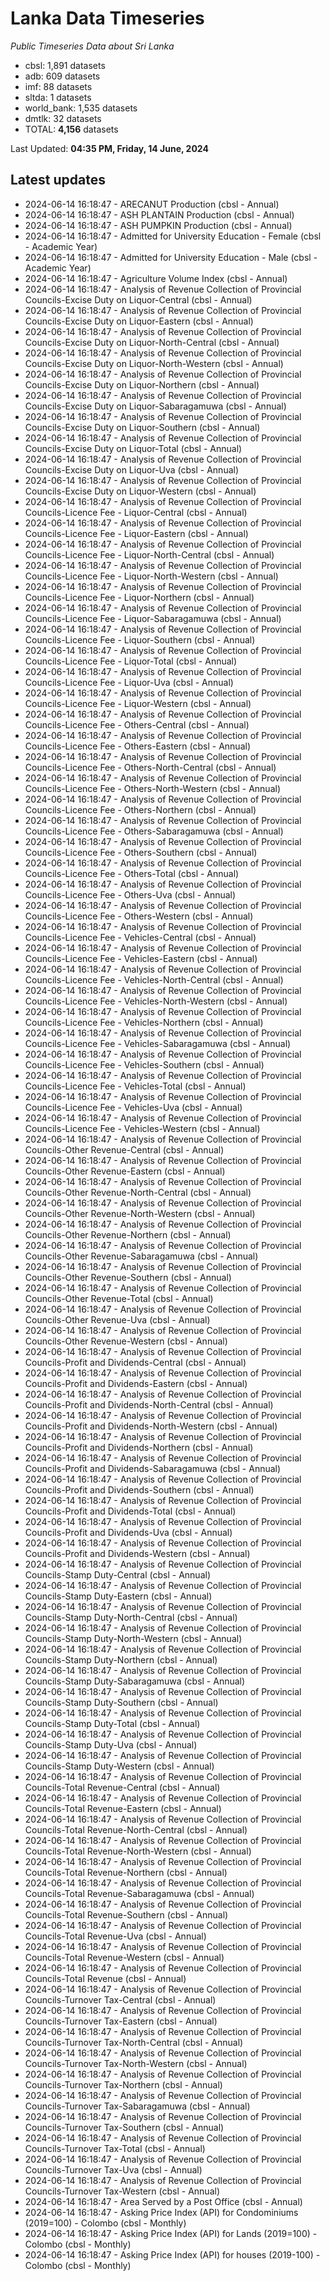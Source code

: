 # Lanka Data Timeseries
*Public Timeseries Data about Sri Lanka*

* cbsl: 1,891 datasets
* adb: 609 datasets
* imf: 88 datasets
* sltda: 1 datasets
* world_bank: 1,535 datasets
* dmtlk: 32 datasets
* TOTAL: **4,156** datasets

Last Updated: **04:35 PM, Friday, 14 June, 2024**

## Latest updates

* 2024-06-14 16:18:47 - ARECANUT Production (cbsl - Annual)
* 2024-06-14 16:18:47 - ASH PLANTAIN Production (cbsl - Annual)
* 2024-06-14 16:18:47 - ASH PUMPKIN Production (cbsl - Annual)
* 2024-06-14 16:18:47 - Admitted for University Education - Female (cbsl - Academic Year)
* 2024-06-14 16:18:47 - Admitted for University Education - Male (cbsl - Academic Year)
* 2024-06-14 16:18:47 - Agriculture Volume Index (cbsl - Annual)
* 2024-06-14 16:18:47 - Analysis of Revenue Collection of Provincial Councils-Excise Duty on Liquor-Central (cbsl - Annual)
* 2024-06-14 16:18:47 - Analysis of Revenue Collection of Provincial Councils-Excise Duty on Liquor-Eastern (cbsl - Annual)
* 2024-06-14 16:18:47 - Analysis of Revenue Collection of Provincial Councils-Excise Duty on Liquor-North-Central (cbsl - Annual)
* 2024-06-14 16:18:47 - Analysis of Revenue Collection of Provincial Councils-Excise Duty on Liquor-North-Western (cbsl - Annual)
* 2024-06-14 16:18:47 - Analysis of Revenue Collection of Provincial Councils-Excise Duty on Liquor-Northern (cbsl - Annual)
* 2024-06-14 16:18:47 - Analysis of Revenue Collection of Provincial Councils-Excise Duty on Liquor-Sabaragamuwa (cbsl - Annual)
* 2024-06-14 16:18:47 - Analysis of Revenue Collection of Provincial Councils-Excise Duty on Liquor-Southern (cbsl - Annual)
* 2024-06-14 16:18:47 - Analysis of Revenue Collection of Provincial Councils-Excise Duty on Liquor-Total (cbsl - Annual)
* 2024-06-14 16:18:47 - Analysis of Revenue Collection of Provincial Councils-Excise Duty on Liquor-Uva (cbsl - Annual)
* 2024-06-14 16:18:47 - Analysis of Revenue Collection of Provincial Councils-Excise Duty on Liquor-Western (cbsl - Annual)
* 2024-06-14 16:18:47 - Analysis of Revenue Collection of Provincial Councils-Licence Fee - Liquor-Central (cbsl - Annual)
* 2024-06-14 16:18:47 - Analysis of Revenue Collection of Provincial Councils-Licence Fee - Liquor-Eastern (cbsl - Annual)
* 2024-06-14 16:18:47 - Analysis of Revenue Collection of Provincial Councils-Licence Fee - Liquor-North-Central (cbsl - Annual)
* 2024-06-14 16:18:47 - Analysis of Revenue Collection of Provincial Councils-Licence Fee - Liquor-North-Western (cbsl - Annual)
* 2024-06-14 16:18:47 - Analysis of Revenue Collection of Provincial Councils-Licence Fee - Liquor-Northern (cbsl - Annual)
* 2024-06-14 16:18:47 - Analysis of Revenue Collection of Provincial Councils-Licence Fee - Liquor-Sabaragamuwa (cbsl - Annual)
* 2024-06-14 16:18:47 - Analysis of Revenue Collection of Provincial Councils-Licence Fee - Liquor-Southern (cbsl - Annual)
* 2024-06-14 16:18:47 - Analysis of Revenue Collection of Provincial Councils-Licence Fee - Liquor-Total (cbsl - Annual)
* 2024-06-14 16:18:47 - Analysis of Revenue Collection of Provincial Councils-Licence Fee - Liquor-Uva (cbsl - Annual)
* 2024-06-14 16:18:47 - Analysis of Revenue Collection of Provincial Councils-Licence Fee - Liquor-Western (cbsl - Annual)
* 2024-06-14 16:18:47 - Analysis of Revenue Collection of Provincial Councils-Licence Fee - Others-Central (cbsl - Annual)
* 2024-06-14 16:18:47 - Analysis of Revenue Collection of Provincial Councils-Licence Fee - Others-Eastern (cbsl - Annual)
* 2024-06-14 16:18:47 - Analysis of Revenue Collection of Provincial Councils-Licence Fee - Others-North-Central (cbsl - Annual)
* 2024-06-14 16:18:47 - Analysis of Revenue Collection of Provincial Councils-Licence Fee - Others-North-Western (cbsl - Annual)
* 2024-06-14 16:18:47 - Analysis of Revenue Collection of Provincial Councils-Licence Fee - Others-Northern (cbsl - Annual)
* 2024-06-14 16:18:47 - Analysis of Revenue Collection of Provincial Councils-Licence Fee - Others-Sabaragamuwa (cbsl - Annual)
* 2024-06-14 16:18:47 - Analysis of Revenue Collection of Provincial Councils-Licence Fee - Others-Southern (cbsl - Annual)
* 2024-06-14 16:18:47 - Analysis of Revenue Collection of Provincial Councils-Licence Fee - Others-Total (cbsl - Annual)
* 2024-06-14 16:18:47 - Analysis of Revenue Collection of Provincial Councils-Licence Fee - Others-Uva (cbsl - Annual)
* 2024-06-14 16:18:47 - Analysis of Revenue Collection of Provincial Councils-Licence Fee - Others-Western (cbsl - Annual)
* 2024-06-14 16:18:47 - Analysis of Revenue Collection of Provincial Councils-Licence Fee - Vehicles-Central (cbsl - Annual)
* 2024-06-14 16:18:47 - Analysis of Revenue Collection of Provincial Councils-Licence Fee - Vehicles-Eastern (cbsl - Annual)
* 2024-06-14 16:18:47 - Analysis of Revenue Collection of Provincial Councils-Licence Fee - Vehicles-North-Central (cbsl - Annual)
* 2024-06-14 16:18:47 - Analysis of Revenue Collection of Provincial Councils-Licence Fee - Vehicles-North-Western (cbsl - Annual)
* 2024-06-14 16:18:47 - Analysis of Revenue Collection of Provincial Councils-Licence Fee - Vehicles-Northern (cbsl - Annual)
* 2024-06-14 16:18:47 - Analysis of Revenue Collection of Provincial Councils-Licence Fee - Vehicles-Sabaragamuwa (cbsl - Annual)
* 2024-06-14 16:18:47 - Analysis of Revenue Collection of Provincial Councils-Licence Fee - Vehicles-Southern (cbsl - Annual)
* 2024-06-14 16:18:47 - Analysis of Revenue Collection of Provincial Councils-Licence Fee - Vehicles-Total (cbsl - Annual)
* 2024-06-14 16:18:47 - Analysis of Revenue Collection of Provincial Councils-Licence Fee - Vehicles-Uva (cbsl - Annual)
* 2024-06-14 16:18:47 - Analysis of Revenue Collection of Provincial Councils-Licence Fee - Vehicles-Western (cbsl - Annual)
* 2024-06-14 16:18:47 - Analysis of Revenue Collection of Provincial Councils-Other Revenue-Central (cbsl - Annual)
* 2024-06-14 16:18:47 - Analysis of Revenue Collection of Provincial Councils-Other Revenue-Eastern (cbsl - Annual)
* 2024-06-14 16:18:47 - Analysis of Revenue Collection of Provincial Councils-Other Revenue-North-Central (cbsl - Annual)
* 2024-06-14 16:18:47 - Analysis of Revenue Collection of Provincial Councils-Other Revenue-North-Western (cbsl - Annual)
* 2024-06-14 16:18:47 - Analysis of Revenue Collection of Provincial Councils-Other Revenue-Northern (cbsl - Annual)
* 2024-06-14 16:18:47 - Analysis of Revenue Collection of Provincial Councils-Other Revenue-Sabaragamuwa (cbsl - Annual)
* 2024-06-14 16:18:47 - Analysis of Revenue Collection of Provincial Councils-Other Revenue-Southern (cbsl - Annual)
* 2024-06-14 16:18:47 - Analysis of Revenue Collection of Provincial Councils-Other Revenue-Total (cbsl - Annual)
* 2024-06-14 16:18:47 - Analysis of Revenue Collection of Provincial Councils-Other Revenue-Uva (cbsl - Annual)
* 2024-06-14 16:18:47 - Analysis of Revenue Collection of Provincial Councils-Other Revenue-Western (cbsl - Annual)
* 2024-06-14 16:18:47 - Analysis of Revenue Collection of Provincial Councils-Profit and Dividends-Central (cbsl - Annual)
* 2024-06-14 16:18:47 - Analysis of Revenue Collection of Provincial Councils-Profit and Dividends-Eastern (cbsl - Annual)
* 2024-06-14 16:18:47 - Analysis of Revenue Collection of Provincial Councils-Profit and Dividends-North-Central (cbsl - Annual)
* 2024-06-14 16:18:47 - Analysis of Revenue Collection of Provincial Councils-Profit and Dividends-North-Western (cbsl - Annual)
* 2024-06-14 16:18:47 - Analysis of Revenue Collection of Provincial Councils-Profit and Dividends-Northern (cbsl - Annual)
* 2024-06-14 16:18:47 - Analysis of Revenue Collection of Provincial Councils-Profit and Dividends-Sabaragamuwa (cbsl - Annual)
* 2024-06-14 16:18:47 - Analysis of Revenue Collection of Provincial Councils-Profit and Dividends-Southern (cbsl - Annual)
* 2024-06-14 16:18:47 - Analysis of Revenue Collection of Provincial Councils-Profit and Dividends-Total (cbsl - Annual)
* 2024-06-14 16:18:47 - Analysis of Revenue Collection of Provincial Councils-Profit and Dividends-Uva (cbsl - Annual)
* 2024-06-14 16:18:47 - Analysis of Revenue Collection of Provincial Councils-Profit and Dividends-Western (cbsl - Annual)
* 2024-06-14 16:18:47 - Analysis of Revenue Collection of Provincial Councils-Stamp Duty-Central (cbsl - Annual)
* 2024-06-14 16:18:47 - Analysis of Revenue Collection of Provincial Councils-Stamp Duty-Eastern (cbsl - Annual)
* 2024-06-14 16:18:47 - Analysis of Revenue Collection of Provincial Councils-Stamp Duty-North-Central (cbsl - Annual)
* 2024-06-14 16:18:47 - Analysis of Revenue Collection of Provincial Councils-Stamp Duty-North-Western (cbsl - Annual)
* 2024-06-14 16:18:47 - Analysis of Revenue Collection of Provincial Councils-Stamp Duty-Northern (cbsl - Annual)
* 2024-06-14 16:18:47 - Analysis of Revenue Collection of Provincial Councils-Stamp Duty-Sabaragamuwa (cbsl - Annual)
* 2024-06-14 16:18:47 - Analysis of Revenue Collection of Provincial Councils-Stamp Duty-Southern (cbsl - Annual)
* 2024-06-14 16:18:47 - Analysis of Revenue Collection of Provincial Councils-Stamp Duty-Total (cbsl - Annual)
* 2024-06-14 16:18:47 - Analysis of Revenue Collection of Provincial Councils-Stamp Duty-Uva (cbsl - Annual)
* 2024-06-14 16:18:47 - Analysis of Revenue Collection of Provincial Councils-Stamp Duty-Western (cbsl - Annual)
* 2024-06-14 16:18:47 - Analysis of Revenue Collection of Provincial Councils-Total Revenue-Central (cbsl - Annual)
* 2024-06-14 16:18:47 - Analysis of Revenue Collection of Provincial Councils-Total Revenue-Eastern (cbsl - Annual)
* 2024-06-14 16:18:47 - Analysis of Revenue Collection of Provincial Councils-Total Revenue-North-Central (cbsl - Annual)
* 2024-06-14 16:18:47 - Analysis of Revenue Collection of Provincial Councils-Total Revenue-North-Western (cbsl - Annual)
* 2024-06-14 16:18:47 - Analysis of Revenue Collection of Provincial Councils-Total Revenue-Northern (cbsl - Annual)
* 2024-06-14 16:18:47 - Analysis of Revenue Collection of Provincial Councils-Total Revenue-Sabaragamuwa (cbsl - Annual)
* 2024-06-14 16:18:47 - Analysis of Revenue Collection of Provincial Councils-Total Revenue-Southern (cbsl - Annual)
* 2024-06-14 16:18:47 - Analysis of Revenue Collection of Provincial Councils-Total Revenue-Uva (cbsl - Annual)
* 2024-06-14 16:18:47 - Analysis of Revenue Collection of Provincial Councils-Total Revenue-Western (cbsl - Annual)
* 2024-06-14 16:18:47 - Analysis of Revenue Collection of Provincial Councils-Total Revenue (cbsl - Annual)
* 2024-06-14 16:18:47 - Analysis of Revenue Collection of Provincial Councils-Turnover Tax-Central (cbsl - Annual)
* 2024-06-14 16:18:47 - Analysis of Revenue Collection of Provincial Councils-Turnover Tax-Eastern (cbsl - Annual)
* 2024-06-14 16:18:47 - Analysis of Revenue Collection of Provincial Councils-Turnover Tax-North-Central (cbsl - Annual)
* 2024-06-14 16:18:47 - Analysis of Revenue Collection of Provincial Councils-Turnover Tax-North-Western (cbsl - Annual)
* 2024-06-14 16:18:47 - Analysis of Revenue Collection of Provincial Councils-Turnover Tax-Northern (cbsl - Annual)
* 2024-06-14 16:18:47 - Analysis of Revenue Collection of Provincial Councils-Turnover Tax-Sabaragamuwa (cbsl - Annual)
* 2024-06-14 16:18:47 - Analysis of Revenue Collection of Provincial Councils-Turnover Tax-Southern (cbsl - Annual)
* 2024-06-14 16:18:47 - Analysis of Revenue Collection of Provincial Councils-Turnover Tax-Total (cbsl - Annual)
* 2024-06-14 16:18:47 - Analysis of Revenue Collection of Provincial Councils-Turnover Tax-Uva (cbsl - Annual)
* 2024-06-14 16:18:47 - Analysis of Revenue Collection of Provincial Councils-Turnover Tax-Western (cbsl - Annual)
* 2024-06-14 16:18:47 - Area Served by a Post Office (cbsl - Annual)
* 2024-06-14 16:18:47 - Asking Price Index (API) for Condominiums (2019=100) - Colombo (cbsl - Monthly)
* 2024-06-14 16:18:47 - Asking Price Index (API) for Lands (2019=100) - Colombo (cbsl - Monthly)
* 2024-06-14 16:18:47 - Asking Price Index (API) for houses (2019-100) - Colombo (cbsl - Monthly)